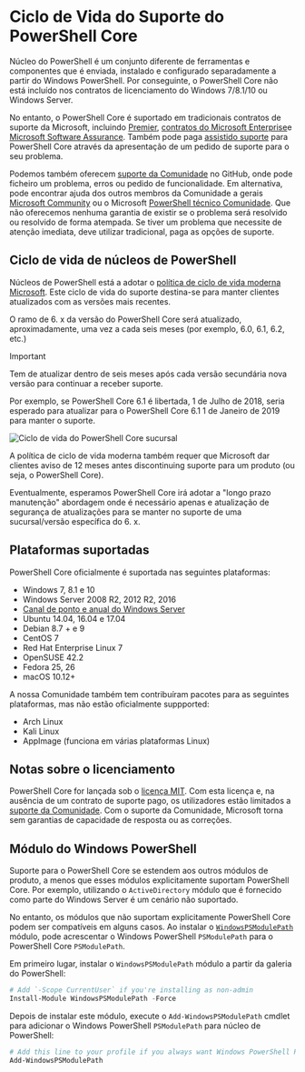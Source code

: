 # <a name="powershell-core-support-lifecycle"></a>Ciclo de Vida do Suporte do PowerShell Core

Núcleo do PowerShell é um conjunto diferente de ferramentas e componentes que é enviada, instalado e configurado separadamente a partir do Windows PowerShell.
Por conseguinte, o PowerShell Core não está incluído nos contratos de licenciamento do Windows 7/8.1/10 ou Windows Server.

No entanto, o PowerShell Core é suportado em tradicionais contratos de suporte da Microsoft, incluindo [Premier][], [contratos do Microsoft Enterprise][enterprise-agreement]e [Microsoft Software Assurance][assurance].
Também pode paga [assistido suporte][] para PowerShell Core através da apresentação de um pedido de suporte para o seu problema.

Podemos também oferecem [suporte da Comunidade][] no GitHub, onde pode ficheiro um problema, erros ou pedido de funcionalidade.
Em alternativa, pode encontrar ajuda dos outros membros da Comunidade a gerais [Microsoft Community][] ou o Microsoft [PowerShell técnico Comunidade][].
Que não oferecemos nenhuma garantia de existir se o problema será resolvido ou resolvido de forma atempada.
Se tiver um problema que necessite de atenção imediata, deve utilizar tradicional, paga as opções de suporte.

## <a name="lifecycle-of-powershell-core"></a>Ciclo de vida de núcleos de PowerShell

Núcleos de PowerShell está a adotar o [política de ciclo de vida moderna Microsoft][modern].
Este ciclo de vida do suporte destina-se para manter clientes atualizados com as versões mais recentes.

O ramo de 6. x da versão do PowerShell Core será atualizado, aproximadamente, uma vez a cada seis meses (por exemplo, 6.0, 6.1, 6.2, etc.)

> [!IMPORTANT]
> Tem de atualizar dentro de seis meses após cada versão secundária nova versão para continuar a receber suporte.

Por exemplo, se PowerShell Core 6.1 é libertada, 1 de Julho de 2018, seria esperado para atualizar para o PowerShell Core 6.1 1 de Janeiro de 2019 para manter o suporte.

![Ciclo de vida do PowerShell Core sucursal][lifecycle-chart]

A política de ciclo de vida moderna também requer que Microsoft dar clientes aviso de 12 meses antes discontinuing suporte para um produto (ou seja, o PowerShell Core).

Eventualmente, esperamos PowerShell Core irá adotar a "longo prazo manutenção" abordagem onde é necessário apenas e atualização de segurança de atualizações para se manter no suporte de uma sucursal/versão específica do 6. x.

## <a name="supported-platforms"></a>Plataformas suportadas

PowerShell Core oficialmente é suportada nas seguintes plataformas:

* Windows 7, 8.1 e 10
* Windows Server 2008 R2, 2012 R2, 2016
* [Canal de ponto e anual do Windows Server][semi-annual]
* Ubuntu 14.04, 16.04 e 17.04
* Debian 8.7 + e 9
* CentOS 7
* Red Hat Enterprise Linux 7
* OpenSUSE 42.2
* Fedora 25, 26
* macOS 10.12+

A nossa Comunidade também tem contribuíram pacotes para as seguintes plataformas, mas não estão oficialmente suppported:

* Arch Linux
* Kali Linux
* AppImage (funciona em várias plataformas Linux)

## <a name="notes-on-licensing"></a>Notas sobre o licenciamento

PowerShell Core for lançada sob o [licença MIT][].
Com esta licença e, na ausência de um contrato de suporte pago, os utilizadores estão limitados a [suporte da Comunidade][].
Com o suporte da Comunidade, Microsoft torna sem garantias de capacidade de resposta ou as correções.

## <a name="windows-powershell-module"></a>Módulo do Windows PowerShell

Suporte para o PowerShell Core se estendem aos outros módulos de produto, a menos que esses módulos explicitamente suportam PowerShell Core.
Por exemplo, utilizando o `ActiveDirectory` módulo que é fornecido como parte do Windows Server é um cenário não suportado.

No entanto, os módulos que não suportam explicitamente PowerShell Core podem ser compatíveis em alguns casos.
Ao instalar o [ `WindowsPSModulePath` ][] módulo, pode acrescentar o Windows PowerShell `PSModulePath` para o PowerShell Core `PSModulePath`.

Em primeiro lugar, instalar o `WindowsPSModulePath` módulo a partir da galeria do PowerShell:

```powershell
# Add `-Scope CurrentUser` if you're installing as non-admin
Install-Module WindowsPSModulePath -Force
```

Depois de instalar este módulo, execute o `Add-WindowsPSModulePath` cmdlet para adicionar o Windows PowerShell `PSModulePath` para núcleo de PowerShell:

```powershell
# Add this line to your profile if you always want Windows PowerShell PSModulePath
Add-WindowsPSModulePath
```

[Premier]: https://www.microsoft.com/en-us/microsoftservices/support.aspx
[enterprise-agreement]: https://www.microsoft.com/en-us/licensing/licensing-programs/enterprise.aspx
[assurance]: https://www.microsoft.com/en-us/licensing/licensing-programs/software-assurance-default.aspx
[suporte da Comunidade]: https://github.com/powershell/powershell/issues
[Microsoft Community]: https://answers.microsoft.com/
[PowerShell técnico Comunidade]: https://techcommunity.microsoft.com/t5/PowerShell/ct-p/WindowsPowerShell
[assistido suporte]: https://support.microsoft.com/assistedsupportproducts
[modern]: https://support.microsoft.com/help/30881/modern-lifecycle-policy
[lifecycle-chart]: ./images/modern-lifecycle.png
[semi-annual]: https://docs.microsoft.com/windows-server/get-started/semi-annual-channel-overview
[licença MIT]: https://github.com/PowerShell/PowerShell/blob/master/LICENSE.txt
[`WindowsPSModulePath`]: https://www.powershellgallery.com/packages/WindowsPSModulePath/